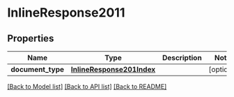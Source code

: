 # InlineResponse2011

## Properties
Name | Type | Description | Notes
------------ | ------------- | ------------- | -------------
**document_type** | [**InlineResponse201Index**](InlineResponse201Index.md) |  | [optional] 

[[Back to Model list]](../README.md#documentation-for-models) [[Back to API list]](../README.md#documentation-for-api-endpoints) [[Back to README]](../README.md)



